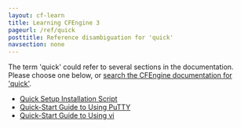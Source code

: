 ```yaml
---
layout: cf-learn
title: Learning CFEngine 3
pageurl: /ref/quick
posttitle: Reference disambiguation for 'quick'
navsection: none
---
```


The term 'quick' could refer to several sections in the documentation. Please choose one below, or
[search the CFEngine documentation for 'quick'](http://docs.cfengine.com/latest/search.html?q=quick).

- [Quick Setup Installation Script](http://docs.cfengine.com/latest/guide-installation-and-configuration-general-installation-installation-community.html#quick-setup-installation-script)
- [Quick-Start Guide to Using PuTTY](http://docs.cfengine.com/latest/guide-installation-and-configuration-pre-installation-checklist-putty-quick-start-guide.html#quick-start-guide-to-using-putty)
- [Quick-Start Guide to Using vi](http://docs.cfengine.com/latest/guide-installation-and-configuration-pre-installation-checklist-vi-quick-start-guide.html#quick-start-guide-to-using-vi)
